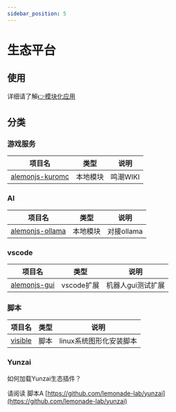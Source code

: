 ```yaml
---
sidebar_position: 5
---
```


# 生态平台

## 使用

详细请了解[👉模块化应用](/docs/alemonjsDocs/advance/models)

## 分类

### 游戏服务

| 项目名            | 类型     | 说明     |
| ----------------- | -------- | -------- |
| [alemonjs-kuromc] | 本地模块 | 鸣潮WIKI |

[alemonjs-kuromc]: https://github.com/lemonade-lab/kuromc

### AI

| 项目名            | 类型     | 说明       |
| ----------------- | -------- | ---------- |
| [alemonjs-ollama] | 本地模块 | 对接ollama |

[alemonjs-ollama]: https://github.com/lemonade-lab/ollama

### vscode

| 项目名                                                                     | 类型       | 说明              |
| -------------------------------------------------------------------------- | ---------- | ----------------- |
| [alemonjs-gui](https://github.com/lemonade-lab/vscode-plugin-alemonjs-gui) | vscode扩展 | 机器人gui测试扩展 |

### 脚本

| 项目名                                             | 类型 | 说明                    |
| -------------------------------------------------- | ---- | ----------------------- |
| [visible](https://github.com/lemonade-lab/visible) | 脚本 | linux系统图形化安装脚本 |

### Yunzai

如何加载Yunzai生态插件？

请阅读 脚本A [https://github.com/lemonade-lab/yunzai](https://github.com/lemonade-lab/yunzai)
